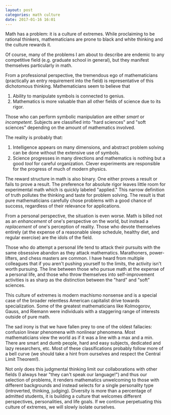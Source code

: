 ```yaml
---
layout: post
categories: math culture
date: 2017-01-16 16:01
---
```


Math has a problem: it is a culture of extremes. While proclaiming to be rational thinkers, mathematicians are prone to black and white thinking and the culture rewards it.

Of course, many of the problems I am about to describe are endemic to any competitive field (e.g. graduate school in general), but they manifest themselves particularly in math.

From a professional perspective, the tremendous ego of mathematicians (practically an entry requirement into the field) is representative of this dichotomous thinking. Mathematicians seem to believe that

1. Ability to manipulate symbols is connected to genius.
2. Mathematics is more valuable than all other fields of science due to its rigor.

Those who can perform symbolic manipulation are either *smart* or *incompetent*. Subjects are classified into "hard sciences" and "soft sciences" depending on the amount of mathematics involved. 

The reality is probably that:
1. Intelligence appears on many dimensions, and abstract problem solving can be done without the extensive use of symbols. 
2. Science progresses in many directions and mathematics is nothing but a good *tool* for careful organization. Clever experiments are responsible for the progress of much of modern physics.

The reward structure in math is also binary. One either proves a result or fails to prove a result. The preference for absolute rigor leaves little room for experimental math which is quickly labeled "applied." This narrow definition of truth pollutes the thinking and taste for problem solving. The result is that pure mathematicians carefully chose problems with a good chance of success, regardless of their relevance for applications.

From a personal perspective, the situation is even worse. Math is billed not as an *enhancement* of one's perspective on the world, but instead a *replacement* of one's perception of reality. Those who devote themselves entirely (at the expense of a reasonable sleep schedule, healthy diet, and regular exercise) are the idols of the field. 

Those who do attempt a personal life tend to attack their pursuits with the same obsessive abandon as they attack mathematics. Marathoners, power-lifters, and chess masters are common. I have heard from multiple colleagues that if you aren't pushing yourself to the limits, the activity isn't worth pursuing. The line between those who pursue math at the expense of a personal life, and those who throw themselves into self-improvement activities is as sharp as the distinction between the "hard" and "soft" sciences.

This culture of extremes is modern machismo nonsense and is a special case of the broader relentless American capitalist drive towards specialization. Some of the greatest mathematicians like Kolmogorov, Gauss, and Riemann were individuals with a staggering range of interests outside of pure math. 

The sad irony is that we have fallen prey to one of the oldest fallacies: confusion linear phenomena with nonlinear phenomena. Most mathematicians view the world as if it was a line with a max and a min. There are smart and dumb people, hard and easy subjects, dedicated and lazy researchers, etc. Most of these classifications probably follow more of a bell curve (we should take a hint from ourselves and respect the Central Limit Theorem!). 

Not only does this judgmental thinking limit our collaborations with other fields (I always hear "they can't speak our language!") and thus our selection of problems, it renders mathematics unwelcoming to those with different backgrounds and instead selects for a single personality type (introverted, thinking, judging). Diversity is more than a percentage of admitted students, it is building a culture that welcomes different perspectives, personalities, and life goals. If we continue perpetuating this culture of extremes, we will slowly isolate ourselves.


